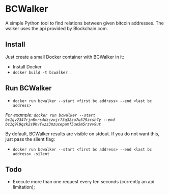 # BCWalker
A simple Python tool to find relations between given bitcoin addresses. The walker uses the api provided by Blockchain.com.

## Install
Just create a small Docker container with BCWalker in it:
- Install Docker
- `docker build -t bcwalker .`

## Run BCWalker
- `docker run bcwalker --start <first bc address> --end <last bc address>`

<i>For example: `docker run bcwalker --start bc1qv2347rjn8vrs4dzcznjr73q32za7u579zcsh7y --end bc1q9l9qzk2s9hvfwzz3mzucepamf5ue5m5rzvv9ut`</i>

By default, BCWalker results are visible on stdout. If you do not want this, just pass the silent flag:
- `docker run bcwalker --start <first bc address> --end <last bc address> -silent`

## Todo
- Execute more than one request every ten seconds (currently an api limitation);